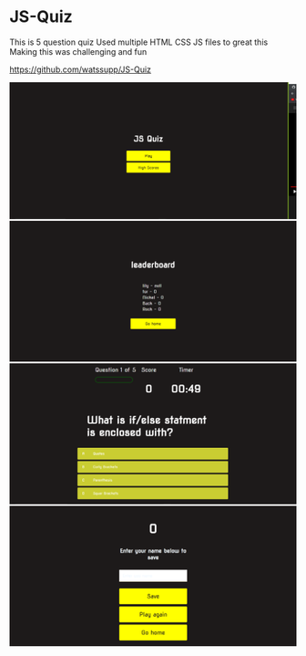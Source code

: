 # JS-Quiz
This is 5 question quiz
Used multiple  HTML CSS JS files to great this
Making this was challenging and fun

https://github.com/watssupp/JS-Quiz

![Alt text](./img/Home%20JS%20Quiz.png)
![Alt text](./img/HighScore%20JS%20QUIZ.png)
![Alt text](./img/Quiz%20JS%20Quiz.png)
![Alt text](./img/End%20JS%20Quiz.png)
